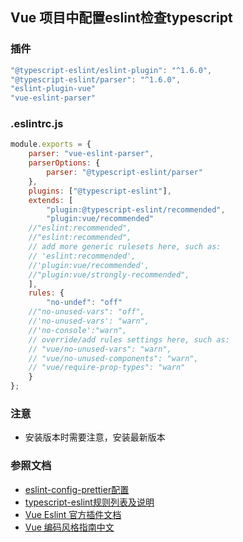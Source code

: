 ## Vue 项目中配置eslint检查typescript

### 插件
```javascript
"@typescript-eslint/eslint-plugin": "^1.6.0",
"@typescript-eslint/parser": "^1.6.0",
"eslint-plugin-vue"
"vue-eslint-parser"
```

### .eslintrc.js
```javascript
module.exports = {
    parser: "vue-eslint-parser",
    parserOptions: {
        parser: "@typescript-eslint/parser"
    },
    plugins: ["@typescript-eslint"],
    extends: [
        "plugin:@typescript-eslint/recommended",
        "plugin:vue/recommended"
    //"eslint:recommended",
    //"eslint:recommended",
    // add more generic rulesets here, such as:
    // 'eslint:recommended',
    //'plugin:vue/recommended',
    //"plugin:vue/strongly-recommended",
    ],
    rules: {
        "no-undef": "off"
    //"no-unused-vars": "off",
    //'no-unused-vars': "warn",
    //'no-console':"warn",
    // override/add rules settings here, such as:
    // "vue/no-unused-vars": "warn",
    // "vue/no-unused-components": "warn",
    // "vue/require-prop-types": "warn"
    }
};

```

### 注意
- 安装版本时需要注意，安装最新版本

### 参照文档
- [eslint-config-prettier配置](https://github.com/prettier/eslint-config-prettier#special-rules)
- [typescript-eslint规则列表及说明](https://github.com/typescript-eslint/typescript-eslint/tree/v1.6.0/packages/eslint-plugin/docs/rules)
- [Vue Eslint 官方插件文档](https://vuejs.github.io/eslint-plugin-vue)
- [Vue 编码风格指南中文](https://cn.vuejs.org/v2/style-guide/)